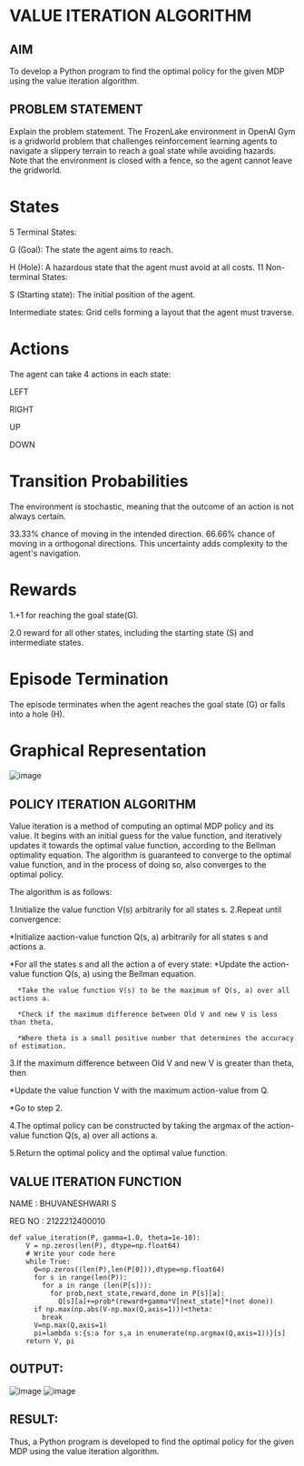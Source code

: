 # VALUE ITERATION ALGORITHM

## AIM
To develop a Python program to find the optimal policy for the given MDP using the value iteration algorithm.



## PROBLEM STATEMENT
Explain the problem statement. The FrozenLake environment in OpenAI Gym is a gridworld problem that challenges reinforcement learning agents to navigate a slippery terrain to reach a goal state while avoiding hazards. Note that the environment is closed with a fence, so the agent cannot leave the gridworld.
# States
5 Terminal States:

G (Goal): The state the agent aims to reach.

H (Hole): A hazardous state that the agent must avoid at all costs. 11 Non-terminal States:

S (Starting state): The initial position of the agent.

Intermediate states: Grid cells forming a layout that the agent must traverse.
# Actions
The agent can take 4 actions in each state:

LEFT

RIGHT

UP

DOWN
# Transition Probabilities
The environment is stochastic, meaning that the outcome of an action is not always certain.

33.33% chance of moving in the intended direction.
66.66% chance of moving in a orthogonal directions. This uncertainty adds complexity to the agent's navigation.
# Rewards
 1.+1 for reaching the goal state(G).

 2.0 reward for all other states, including the starting state (S) and intermediate states.
# Episode Termination
The episode terminates when the agent reaches the goal state (G) or falls into a hole (H).

# Graphical Representation
![image](https://github.com/Bhuvaneshwari-2003/rl-value-iteration/assets/94828604/462e3bdc-8b61-4a77-a52b-6e0ce8f2d581)


## POLICY ITERATION ALGORITHM
Value iteration is a method of computing an optimal MDP policy and its value.
It begins with an initial guess for the value function, and iteratively updates it towards the optimal value function, according to the Bellman optimality equation.
The algorithm is guaranteed to converge to the optimal value function, and in the process of doing so, also converges to the optimal policy.

The algorithm is as follows:

1.Initialize the value function V(s) arbitrarily for all states s.
2.Repeat until convergence:

  *Initialize aaction-value function Q(s, a) arbitrarily for all states s and actions a.
  
  *For all the states s and all the action a of every state:
      *Update the action-value function Q(s, a) using the Bellman equation.
      
      *Take the value function V(s) to be the maximum of Q(s, a) over all actions a.
      
      *Check if the maximum difference between Old V and new V is less than theta.
      
      *Where theta is a small positive number that determines the accuracy of estimation.
      
3.If the maximum difference between Old V and new V is greater than theta, then

  *Update the value function V with the maximum action-value from Q.
  
  *Go to step 2.
  
4.The optimal policy can be constructed by taking the argmax of the action-value function Q(s, a) over all actions a.

5.Return the optimal policy and the optimal value function.


## VALUE ITERATION FUNCTION
NAME : BHUVANESHWARI S

REG NO : 2122212400010
```
def value_iteration(P, gamma=1.0, theta=1e-10):
    V = np.zeros(len(P), dtype=np.float64)
    # Write your code here
    while True:
      Q=np.zeros((len(P),len(P[0])),dtype=np.float64)
      for s in range(len(P)):
        for a in range (len(P[s])):
          for prob,next_state,reward,done in P[s][a]:
            Q[s][a]+=prob*(reward+gamma*V[next_state]*(not done))
      if np.max(np.abs(V-np.max(Q,axis=1)))<theta:
        break
      V=np.max(Q,axis=1)
      pi=lambda s:{s:a for s,a in enumerate(np.argmax(Q,axis=1))}[s]
    return V, pi
```

## OUTPUT:
![image](https://github.com/Bhuvaneshwari-2003/rl-value-iteration/assets/94828604/fa01abd6-09a4-4344-a5a9-b4aa34b4a694)
![image](https://github.com/Bhuvaneshwari-2003/rl-value-iteration/assets/94828604/e5e0858e-509f-40a1-b998-8db15b805e03)


## RESULT:
Thus, a Python program is developed to find the optimal policy for the given MDP using the value iteration algorithm.


